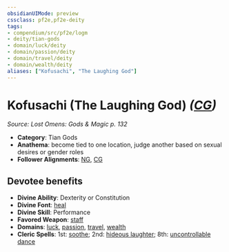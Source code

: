 ```yaml
---
obsidianUIMode: preview
cssclass: pf2e,pf2e-deity
tags:
- compendium/src/pf2e/logm
- deity/tian-gods
- domain/luck/deity
- domain/passion/deity
- domain/travel/deity
- domain/wealth/deity
aliases: ["Kofusachi", "The Laughing God"]
---
```

# Kofusachi (The Laughing God) *([CG](rules/traits/cg-b1.md "Chaotic Good Alignment Trait"))*  
*Source: Lost Omens: Gods & Magic p. 132*  

- **Category**: Tian Gods
- **Anathema**: become tied to one location, judge another based on sexual desires or gender roles
- **Follower Alignments**: [NG](rules/traits/ng-b1.md "Neutral Good Alignment Trait"), [CG](rules/traits/cg-b1.md "Chaotic Good Alignment Trait")

## Devotee benefits

- **Divine Ability**: Dexterity or Constitution
- **Divine Font**: [heal](compendium/spells/heal.md)
- **Divine Skill**: Performance
- **Favored Weapon**: [staff](compendium/equipment/items/staff.md)
- **Domains**: [luck](compendium/setting/domains.md#Luck), [passion](compendium/setting/domains.md#Passion), [travel](compendium/setting/domains.md#Travel), [wealth](compendium/setting/domains.md#Wealth)
- **Cleric Spells**: 1st: [soothe](compendium/spells/soothe.md); 2nd: [hideous laughter](compendium/spells/hideous-laughter.md); 8th: [uncontrollable dance](compendium/spells/uncontrollable-dance.md)